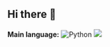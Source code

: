 ## Hi there 👋

**Main language:** ![Python](https://img.shields.io/badge/language-Python-blue)
<img src="https://github-readme-stats-sigma-five.vercel.app/api/top-langs/?username=R-Grigala&theme=tokyonight"/>

<!--
**R-Grigala/R-Grigala** is a ✨ _special_ ✨ repository because its `README.md` (this file) appears on your GitHub profile.

Here are some ideas to get you started:

- 🔭 I’m currently working on ...
- 🌱 I’m currently learning ...
- 👯 I’m looking to collaborate on ...
- 🤔 I’m looking for help with ...
- 💬 Ask me about ...
- 📫 How to reach me: ...
- 😄 Pronouns: ...
- ⚡ Fun fact: ...
-->
